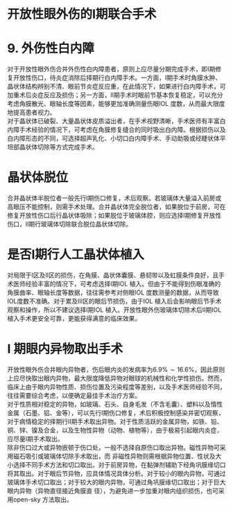 # 开放性眼外伤的Ⅰ期联合手术  
# 9.  外伤性白内障  
对于开放性眼外伤合并外伤性白内障患者，原则上应尽量分期完成手术，即Ⅰ期修复开放性伤口，待炎症消除后择期行白内障手术。一方面，Ⅰ期手术时角膜水肿、晶状体结构辨别不清、眼前节炎症反应重，在此情况下，如果进行白内障手术，可加重术后炎症反应及损伤；另一方面，Ⅱ期手术时眼前节基本恢复稳定，可以充分考虑角膜散光、眼轴长度等因素，能够更加准确测量伤眼IOL 度数，从而最大限度地提高患者视力。  
对于晶状体已破裂、大量晶状体皮质溢出者，在手术视野清晰，手术医师有丰富白内障手术经验的情况下，可考虑在角膜修复缝合的同时吸出白内障。根据损伤以及白内障形态的不同，可选择超声乳化、小切口白内障手术、手动助吸或经睫状体平坦部晶状体切除等方式完成手术。  
#  晶状体脱位  
合并晶状体半脱位者一般先行Ⅰ期伤口修复，术后观察。若玻璃体大量溢入前房或高眼压不能控制，则需手术处理。合并晶状体完全脱位者，如果脱位于前房，可在修复开放性伤口后行晶状体吸除；如果脱位于玻璃体腔，则应选择Ⅰ期修复开放性伤口，Ⅱ期行玻璃体切除联合脱位晶状体切除。  
#  是否Ⅰ期行人工晶状体植入  
对局限于Ⅰ区及Ⅱ区的损伤，在角膜、晶状体囊膜、悬韧带以及虹膜条件良好，且手术医师经验丰富的情况下，可考虑选择Ⅰ期IOL 植入。但由于不能得到伤眼准确的角膜曲率、眼轴长度等数据，往往需参考对侧眼IOL 度数测量的数据，从而导致IOL度数不准确。对于累及Ⅲ区的眼后节损伤，由于IOL 植入后会影响眼后节手术观察和操作，所以不建议选择Ⅰ期IOL 植入。开放性眼外伤玻璃体切除术后Ⅱ期IOL 植入手术更安全可靠，更能获得满意的临床效果。  
#  Ⅰ 期眼内异物取出手术  
开放性眼外伤合并眼内异物者，伤后眼内炎的发病率为$6.9\%\sim16.6\%$，因此原则上应尽快取出眼内异物，最大限度降低异物对眼球的机械性和化学性损伤。然而，临床上由于眼内异物性质、损伤位置及污染程度等差别，以及手术医师经验不同，往往需要综合考虑，以便确定最佳手术治疗方案。  
对于性质相对稳定的异物，如玻璃、石头、自身毛发（不含毛囊）、塑料以及惰性金属（石墨、铝、金等），可以先行Ⅰ期伤口修复，术后积极控制感染并密切观察，对于病情稳定的择期行Ⅱ期手术取出异物。对于性质活跃的金属异物，如铁、铅、铜、锌、镍及合金，以及生物性异物（动物、植物等），由于极易引起眼内炎症，应尽量Ⅰ期手术取出。  
除非伤口过大或异物嵌顿于伤口处，一般不选择自原伤口取出异物。磁性异物可采用磁石吸引或玻璃体切除手术取出，而 非磁性异物则需根据异物位置、性状及大小选择不同手术方法和切口取出。对于前房异物，在黏弹剂辅助下经角巩膜缘切口将其取出。对于眼后节异物，应具体情况具体分析。对于较小的眼内异物，可通过玻璃体手术切口取出；对于较大的眼内异物，可通过角巩膜缘切口取出；对于巨大眼内异物（异物直径接近角膜直 径），为避免进一步加重对眼内组织损伤，也可采用open-sky 方法取出。  
